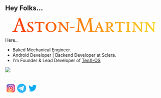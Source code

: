 ## Hey Folks...

<p align="center">
 <img src="https://github.com/Aston-Martinn/Aston-Martinn/blob/master/logo/Aston-Martinn.png" > 
</p>

Here..

- Baked Mechanical Engineer.
- Android Developer | Backend Developer at Sclera.
- I'm Founder & Lead Developer of [TenX-OS](https://github.com/TenX-OS)

 ![](https://komarev.com/ghpvc/?username=Aston-Martinn&style=flat-square)

<br>

  <a href="https://www.instagram.com/advaith_bhat_/">
    <img align="left" alt="Aston-Martinn | Instagram" width="35px" src="https://github.com/Aston-Martinn/Aston-Martinn/blob/master/Assets/Instagram.png" />
  </a>
  <a href="https://t.me/advaithbhat">
    <img align="left" alt="Aston-Martinn | Telegram "width="35px" src="https://github.com/Aston-Martinn/Aston-Martinn/blob/master/Assets/Telegram.png" />
  </a>
  <a href="https://twitter.com/Advaith_Bhat">
    <img align="left" alt="Aston-Martinn | Twitter "width="35px" src="https://github.com/Aston-Martinn/Aston-Martinn/blob/master/Assets/Twitter.png" />
  </a>

<br><br><br>
